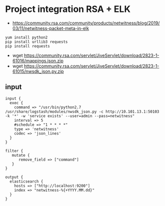 # Project integration RSA + ELK
- https://community.rsa.com/community/products/netwitness/blog/2019/03/11/netwitness-packet-meta-in-elk

```
yum install python2
pip install urllib3 requests
pip install requests
```
- wget https://community.rsa.com/servlet/JiveServlet/download/2823-1-61016/mappings.json.zip
- wget https://community.rsa.com/servlet/JiveServlet/download/2823-1-61015/nwsdk_json.py.zip

## input
```
input {
  exec {
    command => "/usr/bin/python2.7 /usr/share/logstash/modules/nwsdk_json.py -c http://10.101.13.1:50103 -k '*' -w 'service exists' --user=admin --pass=netwitness"
    interval => 5
    #schedule => "1 * * * *"
    type => 'netwitness'
    codec => 'json_lines'
  }
}

filter {
   mutate {
      remove_field => ["command"]
   }
}

output {
  elasticsearch {
    hosts => ["http://localhost:9200"]
    index => "netwitness-%{+YYYY.MM.dd}"
  }
}
```